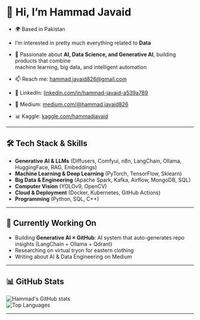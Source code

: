 
# 👋 Hi, I’m Hammad Javaid
- 🌍 Based in Pakistan  
- I’m interested in pretty much everything related to **Data**  
- 🚀 Passionate about **AI, Data Science, and Generative AI**, building products that combine  
  machine learning, big data, and intelligent automation  

- 📫 Reach me: [hammad.javaid826@gmail.com](mailto:hammad.javaid826@gmail.com)  
- 💼 LinkedIn: [linkedin.com/in/hammad-javaid-a539a789](https://www.linkedin.com/in/hammad-javaid-a539a789/)  
- 📝 Medium: [medium.com/@hammad.javaid826](https://medium.com/@hammad.javaid826)  
- 📊 Kaggle: [kaggle.com/hammadjavaid](https://www.kaggle.com/hammadjavaid)  

---

## 🛠 Tech Stack & Skills
- **Generative AI & LLMs** (Diffusers, Comfyui, n8n, LangChain, Ollama, HuggingFace, RAG, Embeddings)
- **Machine Learning & Deep Learning** (PyTorch, TensorFlow, Sklearn)
- **Big Data & Engineering** (Apache Spark, Kafka, Airflow, MongoDB, SQL)
- **Computer Vision** (YOLOv9, OpenCV)
- **Cloud & Deployment** (Docker, Kubernetes, GitHub Actions)
- **Programming** (Python, SQL, C++)

---

## 🔭 Currently Working On
- Building **Generative AI × GitHub**: AI system that auto-generates repo insights (LangChain + Ollama + Qdrant)  
- Researching on virtual tryon for eastern clothing  
- Writing about AI & Data Engineering on Medium  

---

## 📊 GitHub Stats
![Hammad's GitHub stats](https://github-readme-stats.vercel.app/api?username=chussboi96&show_icons=true&theme=radical)  
![Top Languages](https://github-readme-stats.vercel.app/api/top-langs/?username=chussboi96&layout=compact&theme=radical)

---

<!---
chussboi96/chussboi96 is a ✨ special ✨ repository because its `README.md` (this file) appears on your GitHub profile.
You can click the Preview link to take a look at your changes.
--->
